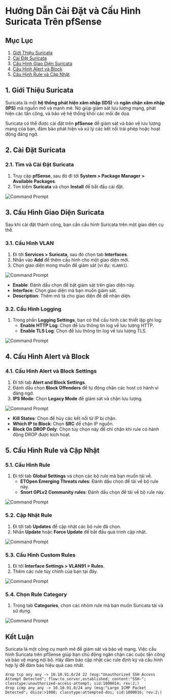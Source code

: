 # Hướng Dẫn Cài Đặt và Cấu Hình Suricata Trên pfSense

## Mục Lục
1. [Giới Thiệu Suricata](#giới-thiệu-suricata)
2. [Cài Đặt Suricata](#cài-đặt-suricata)
3. [Cấu Hình Giao Diện Suricata](#cấu-hình-giao-diện-suricata)
4. [Cấu Hình Alert và Block](#cấu-hình-alert-và-block)
5. [Cấu Hình Rule và Cập Nhật](#cấu-hình-rule-và-cập-nhật)

## 1. Giới Thiệu Suricata
Suricata là một **hệ thống phát hiện xâm nhập (IDS)** và **ngăn chặn xâm nhập (IPS)** mã nguồn mở và mạnh mẽ. Nó giúp giám sát lưu lượng mạng, phát hiện các tấn công, và bảo vệ hệ thống khỏi các mối đe dọa.

Suricata có thể được cài đặt trên **pfSense** để giám sát và bảo vệ lưu lượng mạng của bạn, đảm bảo phát hiện và xử lý các kết nối trái phép hoặc hoạt động đáng ngờ.

## 2. Cài Đặt Suricata
### 2.1. Tìm và Cài Đặt Suricata
1. Truy cập **pfSense**, sau đó đi tới **System > Package Manager > Available Packages**.
2. Tìm kiếm **Suricata** và chọn **Install** để bắt đầu cài đặt.

![Command Prompt](https://github.com/cuongnvvietis/NhanHoa/blob/main/Docs/Picture/Pfsense01/Screenshot_14.png)

## 3. Cấu Hình Giao Diện Suricata
Sau khi cài đặt thành công, bạn cần cấu hình Suricata trên một giao diện cụ thể.

### 3.1. Cấu Hình VLAN
1. Đi tới **Services > Suricata**, sau đó chọn tab **Interfaces**.
2. Nhấn vào **Add** để thêm cấu hình cho một giao diện mới.
3. Chọn giao diện mong muốn để giám sát (ví dụ: `VLAN91`).

![Command Prompt](https://github.com/cuongnvvietis/NhanHoa/blob/main/Docs/Picture/Pfsense01/Screenshot_14.png)

- **Enable**: Đánh dấu chọn để bật giám sát trên giao diện này.
- **Interface**: Chọn giao diện mà bạn muốn giám sát.
- **Description**: Thêm mô tả cho giao diện để dễ nhận diện.

### 3.2. Cấu Hình Logging
1. Trong phần **Logging Settings**, bạn có thể cấu hình các thiết lập ghi log:
   - **Enable HTTP Log**: Chọn để lưu thông tin log về lưu lượng HTTP.
   - **Enable TLS Log**: Chọn để lưu thông tin log về lưu lượng TLS.

![Command Prompt](https://github.com/cuongnvvietis/NhanHoa/blob/main/Docs/Picture/Pfsense01/Screenshot_15.png)

## 4. Cấu Hình Alert và Block
### 4.1. Cấu Hình Alert và Block Settings
1. Đi tới tab **Alert and Block Settings**.
2. Đánh dấu chọn **Block Offenders** để tự động chặn các host có hành vi đáng ngờ.
3. **IPS Mode**: Chọn **Legacy Mode** để giám sát và chặn lưu lượng.

![Command Prompt](https://github.com/cuongnvvietis/NhanHoa/blob/main/Docs/Picture/Pfsense01/Screenshot_16.png)

- **Kill States**: Chọn để hủy các kết nối từ IP bị chặn.
- **Which IP to Block**: Chọn **SRC** để chặn IP nguồn.
- **Block On DROP Only**: Chọn tùy chọn này để chỉ chặn khi rule có hành động DROP được kích hoạt.

## 5. Cấu Hình Rule và Cập Nhật
### 5.1. Cấu Hình Rule
1. Đi tới tab **Global Settings** và chọn các bộ rule mà bạn muốn tải về.
   - **ETOpen Emerging Threats rules**: Đánh dấu chọn để tải về bộ rule này.
   - **Snort GPLv2 Community rules**: Đánh dấu chọn để tải về bộ rule này.

![Command Prompt](https://github.com/cuongnvvietis/NhanHoa/blob/main/Docs/Picture/Pfsense01/Screenshot_17.png)

### 5.2. Cập Nhật Rule
1. Đi tới tab **Updates** để cập nhật các bộ rule đã chọn.
2. Nhấn **Update** hoặc **Force Update** để bắt đầu quá trình cập nhật.

![Command Prompt](https://github.com/cuongnvvietis/NhanHoa/blob/main/Docs/Picture/Pfsense01/Screenshot_20.png)

### 5.3. Cấu Hình Custom Rules
1. Đi tới **Interface Settings > VLAN91 > Rules**.
2. Thêm các rule tùy chỉnh của bạn tại đây.

![Command Prompt](https://github.com/cuongnvvietis/NhanHoa/blob/main/Docs/Picture/Pfsense01/Screenshot_21.png)

### 5.4. Chọn Rule Category
1. Trong tab **Categories**, chọn các nhóm rule mà bạn muốn Suricata tải và sử dụng.

![Command Prompt](https://github.com/cuongnvvietis/NhanHoa/blob/main/Docs/Picture/Pfsense01/Screenshot_22.png)

## Kết Luận
Suricata là một công cụ mạnh mẽ để giám sát và bảo vệ mạng. Việc cấu hình Suricata trên pfSense giúp bạn chủ động ngăn chặn các cuộc tấn công và bảo vệ mạng nội bộ. Hãy đảm bảo cập nhật các rule định kỳ và cấu hình hợp lý để đảm bảo hiệu quả cao nhất.

    drop tcp any any -> 10.10.91.0/24 22 (msg:"Unauthorized SSH Access Attempt Detected"; flow:to_server,established; content:"SSH-"; classtype:unauthorized-access-attempt; sid:1000014; rev:2;)
    drop icmp any any -> 10.10.91.0/24 any (msg:"Large ICMP Packet Detected"; dsize:>1000; classtype:attempted-dos; sid:1000016; rev:2;)

